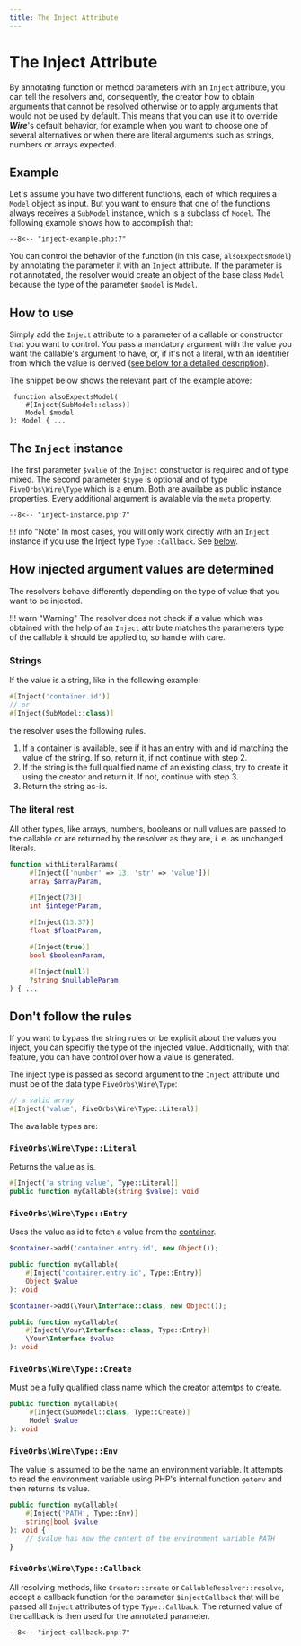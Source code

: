 ```yaml
---
title: The Inject Attribute
---
```

The Inject Attribute
==================

By annotating function or method parameters with an `Inject` attribute, you can
tell the resolvers and, consequently, the creator how to obtain arguments that
cannot be resolved otherwise or to apply arguments that would not be used by
default. This means that you can use it to override ***Wire***'s default
behavior, for example when you want to choose one of several alternatives or
when there are literal arguments such as strings, numbers or arrays expected.

Example
-------

Let's assume you have two different functions, each of which requires a `Model`
object as input. But you want to ensure that one of the functions always
receives a `SubModel` instance, which is a subclass of `Model`. The following
example shows how to accomplish that:

```
--8<-- "inject-example.php:7"
```

You can control the behavior of the function (in this case, `alsoExpectsModel`)
by annotating the parameter it with an `Inject` attribute. If the parameter is
not annotated, the resolver would create an object of the base class `Model`
because the type of the parameter `$model` is `Model`.

How to use
----------

Simply add the `Inject` attribute to a parameter of a callable or constructor that you want
to control. You pass a mandatory argument with
the value you want the callable's argument to have, or, if it's not a literal,
with an identifier from which the value is derived ([see below for a detailed
description](#how-injected-argument-values-are-determined)). 

The snippet below shows the relevant part of the example above:

<code class="annotated"> <span class="hljs-function"><span
class="hljs-keyword">function</span> <span
class="hljs-title">alsoExpectsModel</span>( <br>&nbsp;&nbsp;&nbsp;&nbsp;<span
class="hljs-meta">#[Inject</span>(<span class="hljs-title
class_">SubModel</span>::<span class="hljs-variable
language_">class</span>)<span
class="hljs-meta">]</span><br>&nbsp;&nbsp;&nbsp;&nbsp;<span
class="hljs-params">Model <span
class="hljs-variable">$model</span></span><br>): <span
class="hljs-title">Model</span> </span>{ <span class="dots">...</span> </code>

The `Inject` instance
---------------------

The first parameter `$value` of the `Inject` constructor is required and of
type mixed. The second parameter `$type` is optional and of type
`FiveOrbs\Wire\Type` which is a enum. Both are availabe as public instance
properties. Every additional argument is avalable via the
`meta` property.

```
--8<-- "inject-instance.php:7"
```

!!! info "Note" 
    In most cases, you will only work directly with an `Inject` instance if you
    use the Inject type `Type::Callback`. See [below](#fiveorbswiretypecallback).

How injected argument values are determined
-------------------------------------------

The resolvers behave differently depending on the type of value that you want
to be injected. 

!!! warn "Warning" 
    The resolver does not check if a value which was obtained with the help of
    an `Inject` attribute matches the parameters type of the callable it
    should be applied to, so handle with care.

### Strings

If the value is a string, like in the following example:

```php
#[Inject('container.id')]
// or
#[Inject(SubModel::class)]
```

the resolver uses the following rules.

1. If a container is available, see if it has an entry with and id matching the
   value of the string. If so, return it, if not continue with step 2.
2. If the string is the full qualified name of an existing class, try to create
   it using the creator and return it. If not, continue with step 3.
3. Return the string as-is.

### The literal rest

All other types, like arrays, numbers, booleans or null values are passed to
the callable or are returned by the resolver as they are, i. e. as unchanged
literals.

```php
function withLiteralParams(
     #[Inject(['number' => 13, 'str' => 'value'])]
     array $arrayParam,

     #[Inject(73)]
     int $integerParam,
     
     #[Inject(13.37)]
     float $floatParam,

     #[Inject(true)]
     bool $booleanParam,

     #[Inject(null)]
     ?string $nullableParam,
) { ...
```

Don't follow the rules
----------------------

If you want to bypass the string rules or be explicit about the values you
inject, you can specifiy the type of the injected value.
Additionally, with that feature, you can have control over how a value is
generated.

The inject type is passed as second argument to the `Inject` attribute und must
be of the data type `FiveOrbs\Wire\Type`:

```php
// a valid array
#[Inject('value', FiveOrbs\Wire\Type::Literal)]
```

The available types are:

### `FiveOrbs\Wire\Type::Literal`  

Returns the value as is.

``` php
#[Inject('a string value', Type::Literal)]
public function myCallable(string $value): void 
```

### `FiveOrbs\Wire\Type::Entry`  

Uses the value as id to fetch a value from the [container](container.md).

``` php
$container->add('container.entry.id', new Object());

public function myCallable(
    #[Inject('container.entry.id', Type::Entry)]
    Object $value
): void 
``` 

``` php
$container->add(\Your\Interface::class, new Object());

public function myCallable(
    #[Inject(\Your\Interface::class, Type::Entry)]
    \Your\Interface $value
): void 
```
### `FiveOrbs\Wire\Type::Create`  

Must be a fully qualified class name which the creator attemtps to create.

``` php
public function myCallable(
     #[Inject(SubModel::class, Type::Create)] 
     Model $value
): void 
``` 

### `FiveOrbs\Wire\Type::Env`  

The value is assumed to be the name an environment variable. It attempts to
read the environment variable using PHP's internal function `getenv` and then
returns its value.

``` php
public function myCallable(
    #[Inject('PATH', Type::Env)]
    string|bool $value
): void {
    // $value has now the content of the environment variable PATH
}
``` 
### `FiveOrbs\Wire\Type::Callback`  

All resolving methods, like `Creator::create` or `CallableResolver::resolve`,
accept a callback function for the parameter `$injectCallback` that
will be passed all `Inject` attributes of type `Type::Callback`. The returned value
of the callback is then used for the annotated parameter.


```
--8<-- "inject-callback.php:7"
```